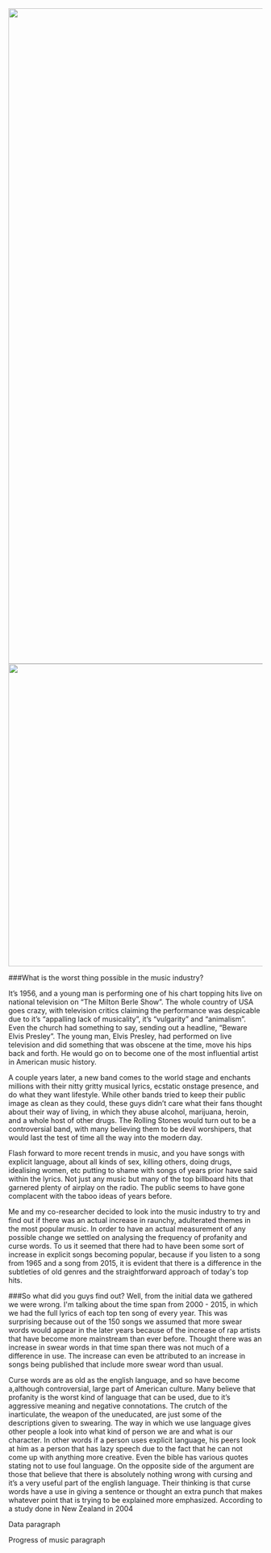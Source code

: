 <div>
    <a href="https://plot.ly/~rsjudka/6/" target="_blank" title="" style="display: block; text-align: center;"><img src="https://plot.ly/~rsjudka/6.png" alt="" style="max-width: 100%;width: 1300px;"  width="1300" onerror="this.onerror=null;this.src='https://plot.ly/404.png';" /></a>
    <script data-plotly="rsjudka:6"  src="https://plot.ly/embed.js" async></script>
</div>

<div>
    <a href="https://plot.ly/~rsjudka/2/" target="_blank" title="" style="display: block; text-align: center;"><img src="https://plot.ly/~rsjudka/2.png" alt="" style="max-width: 100%;width: 600px;"  width="600" onerror="this.onerror=null;this.src='https://plot.ly/404.png';" /></a>
    <script data-plotly="rsjudka:2"  src="https://plot.ly/embed.js" async></script>
</div>

###What is the worst thing possible in the music industry?

It’s 1956, and a young man is performing one of his chart topping hits live on national television on “The Milton Berle Show”.  The whole country of USA goes crazy, with television critics claiming the performance was despicable due to it’s “appalling lack of musicality”, it’s “vulgarity” and “animalism”.  <space for picture of Elvis> Even the church had something to say, sending out a headline, “Beware Elvis Presley”.  The young man, Elvis Presley, had performed on live television and did something that was obscene at the time, move his hips back and forth.  He would go on to become one of the most influential artist in American music history. 

A couple years later, a new band comes to the world stage and enchants millions with their nitty gritty musical lyrics, ecstatic onstage presence, and do what they want lifestyle.  While other bands tried to keep their public image as clean as they could, these guys didn’t care what their fans thought about their way of living, in which they abuse alcohol, marijuana, heroin, and a whole host of other drugs.  The Rolling Stones would turn out to be a controversial band, with many believing them to be devil worshipers, that would last the test of time all the way into the modern day.<space for sympathy for the devil picture>

Flash forward to more recent trends in music, and you have songs with explicit language, about all kinds of sex, killing others, doing drugs, idealising women, etc putting to shame with songs of years prior have said within the lyrics.  Not just any music but many of the top billboard hits that garnered plenty of airplay on the radio.  The public seems to have gone complacent with the taboo ideas of years before.

Me and my co-researcher decided to look into the music industry to try and find out if there was an actual increase in raunchy, adulterated themes in the most popular music.  In order to have an actual measurement of any possible change we settled on analysing the frequency of profanity and curse words.  To us it seemed that there had to have been some sort of increase in explicit songs becoming popular, because if you listen to a song from 1965 and a song from 2015, it is evident that there is a difference in the subtleties of old genres and the straightforward approach of today's top hits.

###So what did you guys find out?
Well, from the initial data we gathered we were wrong. I'm talking about the time span from 2000 - 2015, in which we had the full lyrics of each top ten song of every year.  This was surprising because out of the 150 songs we assumed that more swear words would appear in the later years because of the increase of rap artists that have become more mainstream than ever before.  Thought there was an increase in swear words in that time span there was not much of a difference in use.  The increase can even be attributed to an increase in songs being published that include more swear word than usual.



Curse words are as old as the english language, and so have become a,although controversial, large part of American culture.  Many believe that profanity is the worst kind of language that can be used, due to it’s aggressive meaning and negative connotations.  The crutch of the inarticulate, the weapon of the uneducated, are just some of the descriptions given to swearing.  The way in which we use language gives other people a look into what kind of person we are and what is our character. In other words if a person uses explicit language, his peers look at him as a person that has lazy speech due to the fact that he can not come up with anything more creative.  Even the bible has various quotes stating not to use foul language.  On the opposite side of the argument are those that believe that there is absolutely nothing wrong with cursing and it’s a very useful part of the english language.  Their thinking is that curse words have a use in giving a sentence or thought an extra punch that makes whatever point that is trying to be explained more emphasized. According to a study done in New Zealand in 2004 






Data paragraph






Progress of music paragraph


